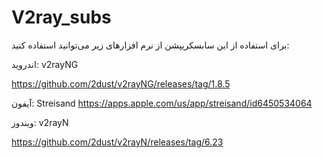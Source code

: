 # V2ray_subs
برای استفاده از این سابسکریپشن از نرم افزارهای زیر می‌توانید استفاده کنید:

اندروید: v2rayNG

https://github.com/2dust/v2rayNG/releases/tag/1.8.5

آیفون: Streisand
https://apps.apple.com/us/app/streisand/id6450534064


ویندوز: v2rayN

https://github.com/2dust/v2rayN/releases/tag/6.23
